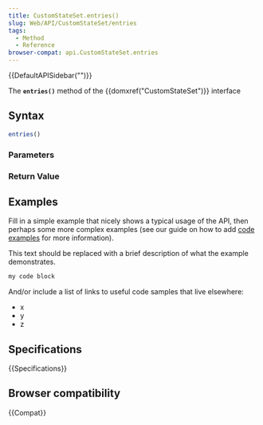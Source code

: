 ```yaml
---
title: CustomStateSet.entries()
slug: Web/API/CustomStateSet/entries
tags:
  - Method
  - Reference
browser-compat: api.CustomStateSet.entries
---
```

{{DefaultAPISidebar("")}}

The **`entries()`** method of the {{domxref("CustomStateSet")}} interface 

## Syntax

```js
entries()
```

### Parameters



### Return Value



## Examples

Fill in a simple example that nicely shows a typical usage of the API, then perhaps some more complex examples (see our guide on how to add [code examples](/en-US/docs/MDN/Contribute/Structures/Code_examples) for more information).

This text should be replaced with a brief description of what the example demonstrates.

```js
my code block
```

And/or include a list of links to useful code samples that live elsewhere:

*   x
*   y
*   z

## Specifications

{{Specifications}}

## Browser compatibility

{{Compat}}

